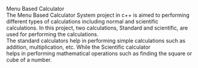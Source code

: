 Menu Based Calculator<br>
The Menu Based Calculator System project in c++ is aimed to performing different types of calculations including normal and scientific<br>
calculations. In this project, two calculations, Standard and scientific, are used for performing the calculations.<br>
The standard calculators help in performing simple calculations such as addition, multiplication, etc. While the Scientific calculator<br>
helps in performing mathematical operations such as finding the square or cube of a number.
